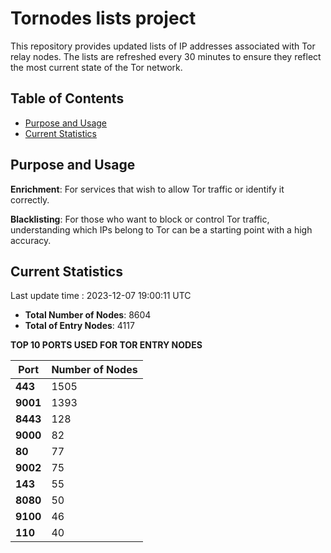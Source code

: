 # Tornodes lists project

This repository provides updated lists of IP addresses associated with Tor relay nodes. The lists are refreshed every 30 minutes to ensure they reflect the most current state of the Tor network.

## Table of Contents

- [Purpose and Usage](#purpose-and-usage)
- [Current Statistics](#current-statistics)


## Purpose and Usage

**Enrichment**: For services that wish to allow Tor traffic or identify it correctly.

**Blacklisting**: For those who want to block or control Tor traffic, understanding which IPs belong to Tor can be a starting point with a high accuracy.

## Current Statistics

Last update time : 2023-12-07 19:00:11 UTC

- **Total Number of Nodes**: 8604
- **Total of Entry Nodes**: 4117

**TOP 10 PORTS USED FOR TOR ENTRY NODES**

| **Port** | **Number of Nodes** |
|------|-----------------|
| **443**   | 1505  |
| **9001**   | 1393  |
| **8443**   | 128  |
| **9000**   | 82  |
| **80**   | 77  |
| **9002**   | 75  |
| **143**   | 55  |
| **8080**   | 50  |
| **9100**   | 46  |
| **110**   | 40  |

